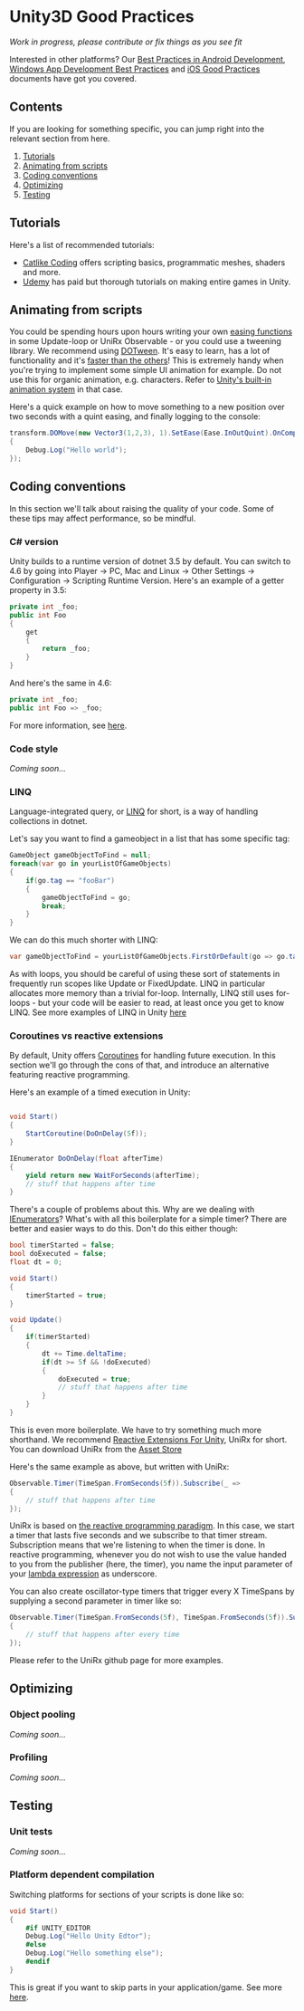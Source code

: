Unity3D Good Practices
==================

_Work in progress, please contribute or fix things as you see fit_

Interested in other platforms? Our [Best Practices in Android Development][android-best-practices], [Windows App Development Best Practices][windows-app-development-best-practices] and [iOS Good Practices][ios-good-practices] documents have got you covered.

[android-best-practices]: https://github.com/futurice/android-best-practices
[windows-app-development-best-practices]: https://github.com/futurice/windows-app-development-best-practices
[ios-good-practices]: https://github.com/futurice/ios-good-practices/

## Contents

If you are looking for something specific, you can jump right into the relevant section from here.

1. [Tutorials](#tutorials)
1. [Animating from scripts](#animating-from-scripts)
1. [Coding conventions](#coding-conventions)
1. [Optimizing](#optimizing)
1. [Testing](#testing)

## Tutorials

Here's a list of recommended tutorials:

* [Catlike Coding][catlike-coding] offers scripting basics, programmatic meshes, shaders and more.
* [Udemy][udemy-link] has paid but thorough tutorials on making entire games in Unity.

[catlike-coding]: http://catlikecoding.com/unity/tutorials/
[udemy-link]: https://www.udemy.com/unitycourse/

## Animating from scripts

You could be spending hours upon hours writing your own [easing functions][easing-functions] in some Update-loop or UniRx Observable - or you could use a tweening library.
We recommend using [DOTween][dotween]. It's easy to learn, has a lot of functionality and it's [faster than the others][dotween-fast]!
This is extremely handy when you're trying to implement some simple UI animation for example. Do not use this for organic animation, e.g. characters. Refer to [Unity's built-in animation system][unity-animation] in that case. 

Here's a quick example on how to move something to a new position over two seconds with a quint easing, and finally logging to the console:
```csharp
transform.DOMove(new Vector3(1,2,3), 1).SetEase(Ease.InOutQuint).OnComplete(() =>
{
	Debug.Log("Hello world");
});
``` 

[easing-functions]: http://easings.net/
[dotween]: http://dotween.demigiant.com/
[dotween-fast]: http://dotween.demigiant.com/#enginesComparison
[unity-animation]: https://unity3d.com/learn/tutorials/s/animation

## Coding conventions
In this section we'll talk about raising the quality of your code. Some of these tips may affect performance, so be mindful.

### C# version
Unity builds to a runtime version of dotnet 3.5 by default.
You can switch to 4.6 by going into Player -> PC, Mac and Linux -> Other Settings -> Configuration -> Scripting Runtime Version. Here's an example of a getter property in 3.5:

```csharp
private int _foo;
public int Foo
{
	get
	{
		return _foo;
	}
}
```
And here's the same in 4.6:

```csharp
private int _foo;
public int Foo => _foo;
```

For more information, see [here][scripting-runtime-upgrade].


[scripting-runtime-upgrade]: https://docs.unity3d.com/Manual/ScriptingRuntimeUpgrade.html

### Code style
_Coming soon..._

### LINQ
Language-integrated query, or [LINQ][linq-docs] for short, is a way of handling collections in dotnet. 

Let's say you want to find a gameobject in a list that has some specific tag:
```csharp
GameObject gameObjectToFind = null;
foreach(var go in yourListOfGameObjects)
{
	if(go.tag == "fooBar")
	{
		gameObjectToFind = go;
		break;
	}
}
```

We can do this much shorter with LINQ:
```csharp
var gameObjectToFind = yourListOfGameObjects.FirstOrDefault(go => go.tag == "fooBar");
```

As with loops, you should be careful of using these sort of statements in frequently run scopes like Update or FixedUpdate. LINQ in particular allocates more memory than a trivial for-loop. Internally, LINQ still uses for-loops - but your code will be easier to read, at least once you get to know LINQ.
See more examples of LINQ in Unity [here][linq-example]


[linq-docs]: https://docs.microsoft.com/en-us/dotnet/standard/using-linq
[linq-example]: https://unity3d.college/2017/07/01/linq-unity-developers/

### Coroutines vs reactive extensions

By default, Unity offers [Coroutines][unity-coroutines] for handling future execution. In this section we'll go through the cons of that, and introduce an alternative featuring reactive programming.

Here's an example of a timed execution in Unity:


```csharp

void Start()
{
	StartCoroutine(DoOnDelay(5f));
}

IEnumerator DoOnDelay(float afterTime)
{
	yield return new WaitForSeconds(afterTime);
	// stuff that happens after time
}
```

There's a couple of problems about this. Why are we dealing with [IEnumerators][ienumerator]? What's with all this boilerplate for a simple timer?
There are better and easier ways to do this. Don't do this either though:

```csharp
bool timerStarted = false;
bool doExecuted = false;
float dt = 0;

void Start()
{
	timerStarted = true;
}

void Update()
{
	if(timerStarted)
	{
		dt += Time.deltaTime;
		if(dt >= 5f && !doExecuted)
		{
			doExecuted = true;
			// stuff that happens after time
		}
	}
}
```

This is even more boilerplate. We have to try something much more shorthand. We recommend [Reactive Extensions For Unity][unirx], UniRx for short.
You can download UniRx from the [Asset Store][unirx-asset]

Here's the same example as above, but written with UniRx:

```csharp
Observable.Timer(TimeSpan.FromSeconds(5f)).Subscribe(_ =>
{
	// stuff that happens after time
});
```

UniRx is based on [the reactive programming paradigm][rx-wiki]. In this case, we start a timer that lasts five seconds and we subscribe to that timer stream. Subscription means that we're listening to when the timer is done.
In reactive programming, whenever you do not wish to use the value handed to you from the publisher (here, the timer), you name the input parameter of your [lambda expression][lambda-expression] as underscore. 

You can also create oscillator-type timers that trigger every X TimeSpans by supplying a second parameter in timer like so:

```csharp
Observable.Timer(TimeSpan.FromSeconds(5f), TimeSpan.FromSeconds(5f)).Subscribe(_ =>
{
	// stuff that happens after every time
});
```

Please refer to the UniRx github page for more examples.

[unity-coroutines]: https://developer.apple.com/ios/human-interface-guidelines/
[ienumerator]: https://msdn.microsoft.com/en-us/library/system.collections.ienumerator(v=vs.110).aspx
[unirx]: https://github.com/neuecc/UniRx
[unirx-asset]: https://www.assetstore.unity3d.com/en/#!/content/17276
[rx-wiki]: https://en.wikipedia.org/wiki/Reactive_programming
[lambda-expression]: https://docs.microsoft.com/en-us/dotnet/csharp/programming-guide/statements-expressions-operators/lambda-expressions

## Optimizing

### Object pooling
_Coming soon..._

### Profiling
_Coming soon..._

## Testing

### Unit tests
_Coming soon..._

### Platform dependent compilation
Switching platforms for sections of your scripts is done like so:
```csharp
void Start()
{
	#if UNITY_EDITOR
	Debug.Log("Hello Unity Edtor");
	#else
	Debug.Log("Hello something else");
	#endif
}
```
This is great if you want to skip parts in your application/game. See more [here][platform-compilation].


[platform-compilation]: https://docs.unity3d.com/Manual/PlatformDependentCompilation.html

